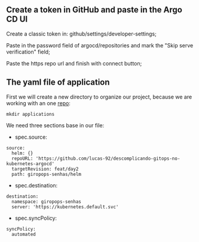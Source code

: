 ## Create a token in GitHub and paste in the Argo CD UI

Create a classic token in: github/settings/developer-settings;

Paste in the password field of argocd/repositories and mark the "Skip serve verification" field;

Paste the https repo url and finish with connect button;

## The yaml file of application

First we will create a new directory to organize our project, because we are working with an one [repo](https://github.com/lucas-92/descomplicando-gitops-no-kubernetes-argocd):
```
mkdir applications
```

We need three sections base in our file:
- spec.source:
```
source:
  helm: {}
  repoURL: 'https://github.com/lucas-92/descomplicando-gitops-no-kubernetes-argocd'
  targetRevision: feat/day2
  path: giropops-senhas/helm
```
- spec.destination:
```
destination:
  namespace: giropops-senhas
  server: 'https://kubernetes.default.svc'
```
- spec.syncPolicy:
```
syncPolicy:
  automated
```
